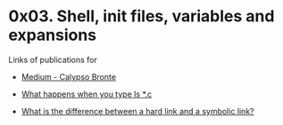 # 0x03. Shell, init files, variables and expansions

Links of publications for 
- [Medium - Calypso Bronte](https://medium.com/@calypsobronte)

- [What happens when you type ls *.c](https://medium.com/@calypsobronte/what-happens-when-you-type-ls-c-6621eeadf39e?source=friends_link&sk=9cad33c92dbf773d4f7aaeeb479db465)

- [What is the difference between a hard link and a symbolic link?](https://medium.com/@calypsobronte/what-is-the-difference-between-a-hard-link-and-a-symbolic-link-e6071394e346?source=friends_link&sk=ffe9679c530b0aa30ca5f8d8ee28e61a)

